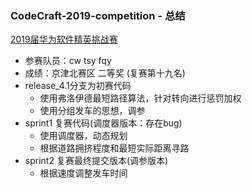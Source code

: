 ### CodeCraft-2019-competition - 总结
[2019届华为软件精英挑战赛](https://codecraft.huawei.com/)  
* 参赛队员：cw tsy fqy
* 成绩：京津北赛区 二等奖 (复赛第十九名)
* release_4.1分支为初赛代码
    * 使用弗洛伊德最短路径算法，针对转向进行惩罚加权
    * 使用分组发车的思想，调参
* sprint1 复赛代码(调度器版本：存在bug)
    * 使用调度器，动态规划
    * 根据道路拥挤程度和最短实际距离寻路
* sprint2 复赛最终提交版本(调参版本)
    * 根据速度调整发车时间
